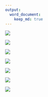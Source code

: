 ```yaml
---
output:
  word_document:
    keep_md: true
---
```





![](figureS8-S14_files/figure-docx/FigS8-1.tiff)<!-- -->









![](figureS8-S14_files/figure-docx/FigS9-1.tiff)<!-- -->

![](figureS8-S14_files/figure-docx/FigS10-1.tiff)<!-- -->

![](figureS8-S14_files/figure-docx/FigS11-1.tiff)<!-- -->





![](figureS8-S14_files/figure-docx/FigS12-1.tiff)<!-- -->

![](figureS8-S14_files/figure-docx/FigS13-1.tiff)<!-- -->

![](figureS8-S14_files/figure-docx/FigS14-1.tiff)<!-- -->

